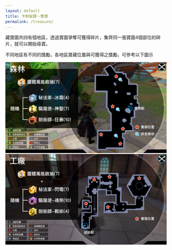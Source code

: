 ```yaml
---
layout: default
title: 卡耐秘寶－奪寶
permalink: /treasure/
---
```

藏寶圖共四有個地區，透過寶圖爭奪可獲得碎片，集齊同一張寶圖4個部位的碎片，就可以開始尋寶。

不同地區有不同的獎勵，各地區寶藏位置與可獲得之獎勵，可參考以下圖示

![森林](/assets/img/forest.jpg)
![工廠](/assets/img/factory.jpg)
